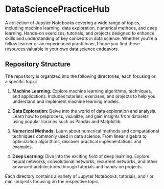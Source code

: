 # DataSciencePracticeHub
A collection of Jupyter Notebooks covering a wide range of topics, including machine learning, data exploration, numerical methods, and deep learning.  Hands-on exercises, tutorials, and projects designed to enhance skills and understanding of key concepts in data science. Whether you're a fellow learner or an experienced practitioner, I hope you find these resources valuable in your own data science endeavors.

## Repository Structure

The repository is organized into the following directories, each focusing on a specific topic:

1. **Machine Learning**: Explore machine learning algorithms, techniques, and applications. Includes tutorials, exercises, and projects to help you understand and implement machine learning models.

2. **Data Exploration**: Delve into the world of data exploration and analysis. Learn how to preprocess, visualize, and gain insights from datasets using popular libraries such as Pandas and Matplotlib.

3. **Numerical Methods**: Learn about numerical methods and computational techniques commonly used in data science. From linear algebra to optimization algorithms, discover practical implementations and examples.

4. **Deep Learning**: Dive into the exciting field of deep learning. Explore neural networks, convolutional networks, recurrent networks, and other advanced architectures through tutorials and hands-on projects.

Each directory contains a variety of Jupyter Notebooks, tutorials, and / or mini-projects focusing on the respective topic.


